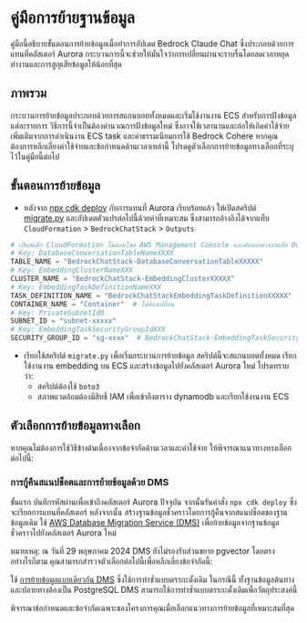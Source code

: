 # คู่มือการย้ายฐานข้อมูล

คู่มือนี้อธิบายขั้นตอนการย้ายข้อมูลเมื่อทำการอัปเดต Bedrock Claude Chat ซึ่งประกอบด้วยการแทนที่คลัสเตอร์ Aurora กระบวนการนี้จะช่วยให้มั่นใจว่าการเปลี่ยนผ่านจะราบรื่นโดยลดเวลาหยุดทำงานและการสูญเสียข้อมูลให้น้อยที่สุด

## ภาพรวม

กระบวนการย้ายข้อมูลประกอบด้วยการสแกนบอททั้งหมดและเริ่มใช้งานงาน ECS สำหรับการฝังข้อมูลแต่ละรายการ วิธีการนี้จำเป็นต้องคำนวณการฝังข้อมูลใหม่ ซึ่งอาจใช้เวลานานและก่อให้เกิดค่าใช้จ่ายเพิ่มเติมจากการดำเนินงาน ECS task และค่าธรรมเนียมการใช้ Bedrock Cohere หากคุณต้องการหลีกเลี่ยงค่าใช้จ่ายและข้อกำหนดด้านเวลาเหล่านี้ โปรดดูตัวเลือกการย้ายข้อมูลทางเลือกที่ระบุไว้ในคู่มือนี้ต่อไป

## ขั้นตอนการย้ายข้อมูล

- หลังจาก [npx cdk deploy](../README.md#deploy-using-cdk) กับการแทนที่ Aurora เรียบร้อยแล้ว ให้เปิดสคริปต์ [migrate.py](./migrate.py) และอัปเดตตัวแปรต่อไปนี้ด้วยค่าที่เหมาะสม ซึ่งสามารถอ้างอิงได้จากแท็บ `CloudFormation` > `BedrockChatStack` > `Outputs`

```py
# เปิดสแต็ก CloudFormation ในคอนโซล AWS Management Console และคัดลอกค่าจากแท็บ Outputs
# Key: DatabaseConversationTableNameXXXX
TABLE_NAME = "BedrockChatStack-DatabaseConversationTableXXXXX"
# Key: EmbeddingClusterNameXXX
CLUSTER_NAME = "BedrockChatStack-EmbeddingClusterXXXXX"
# Key: EmbeddingTaskDefinitionNameXXX
TASK_DEFINITION_NAME = "BedrockChatStackEmbeddingTaskDefinitionXXXXX"
CONTAINER_NAME = "Container"  # ไม่ต้องเปลี่ยน
# Key: PrivateSubnetId0
SUBNET_ID = "subnet-xxxxx"
# Key: EmbeddingTaskSecurityGroupIdXXX
SECURITY_GROUP_ID = "sg-xxxx"  # BedrockChatStack-EmbeddingTaskSecurityGroupXXXXX
```

- เรียกใช้สคริปต์ `migrate.py` เพื่อเริ่มกระบวนการย้ายข้อมูล สคริปต์นี้จะสแกนบอตทั้งหมด เรียกใช้งานงาน embedding บน ECS และสร้างข้อมูลไปยังคลัสเตอร์ Aurora ใหม่ โปรดทราบว่า:
  - สคริปต์ต้องใช้ `boto3`
  - สภาพแวดล้อมต้องมีสิทธิ์ IAM เพื่อเข้าถึงตาราง dynamodb และเรียกใช้งานงาน ECS

## ตัวเลือกการย้ายข้อมูลทางเลือก

หากคุณไม่ต้องการใช้วิธีข้างต้นเนื่องจากข้อจำกัดด้านเวลาและค่าใช้จ่าย ให้พิจารณาแนวทางทางเลือกต่อไปนี้:

### การกู้คืนสแนปช็อตและการย้ายข้อมูลด้วย DMS

ขั้นแรก บันทึกรหัสผ่านเพื่อเข้าถึงคลัสเตอร์ Aurora ปัจจุบัน จากนั้นรันคำสั่ง `npx cdk deploy` ซึ่งจะเรียกการแทนที่คลัสเตอร์ หลังจากนั้น สร้างฐานข้อมูลชั่วคราวโดยการกู้คืนจากสแนปช็อตของฐานข้อมูลเดิม
ใช้ [AWS Database Migration Service (DMS)](https://aws.amazon.com/dms/) เพื่อย้ายข้อมูลจากฐานข้อมูลชั่วคราวไปยังคลัสเตอร์ Aurora ใหม่

หมายเหตุ: ณ วันที่ 29 พฤษภาคม 2024 DMS ยังไม่รองรับส่วนขยาย pgvector โดยตรง อย่างไรก็ตาม คุณสามารถสำรวจตัวเลือกต่อไปนี้เพื่อหลีกเลี่ยงข้อจำกัดนี้:

ใช้ [การย้ายข้อมูลแบบเดียวกัน DMS](https://docs.aws.amazon.com/dms/latest/userguide/dm-migrating-data.html) ซึ่งใช้การทำซ้ำแบบตรรกะดั้งเดิม ในกรณีนี้ ทั้งฐานข้อมูลต้นทางและปลายทางต้องเป็น PostgreSQL DMS สามารถใช้การทำซ้ำแบบตรรกะดั้งเดิมเพื่อวัตถุประสงค์นี้

พิจารณาข้อกำหนดและข้อจำกัดเฉพาะของโครงการคุณเมื่อเลือกแนวทางการย้ายข้อมูลที่เหมาะสมที่สุด